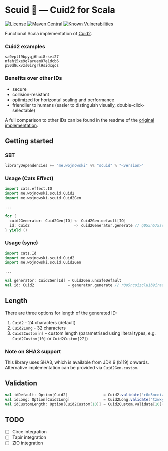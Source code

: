 # Scuid 🦑 — Cuid2 for Scala
[![License](http://img.shields.io/:license-MIT-green.svg)](https://opensource.org/licenses/MIT)
[![Maven Central](https://img.shields.io/maven-central/v/me.wojnowski/scuid_3.svg?color=blue)](https://search.maven.org/search?q=scuid)
[![Known Vulnerabilities](https://snyk.io/test/github/jwojnowski/scuid/badge.svg)](https://snyk.io/test/github/jwojnowski/scuid)

Functional Scala implementation of [Cuid2](https://github.com/paralleldrive/cuid2).

### Cuid2 examples
```
sa9vplf9bpyqj6hui8rsvi27
nfehj5xe9g7aruem87e1dcb6
p50d8uxvzs0irgrl9sidxqos
```

### Benefits over other IDs
- secure
- collision-resistant
- optimized for horizontal scaling and performance
- friendlier to humans (easier to distinguish visually, double-click-selectable)

A full comparison to other IDs can be found in the readme 
of the [original implementation](https://github.com/paralleldrive/cuid2?tab=readme-ov-file#the-contenders).

## Getting started

### SBT
```scala
libraryDependencies += "me.wojnowski" %% "scuid" % "<version>"
```

### Usage (Cats Effect)
```scala
import cats.effect.IO
import me.wojnowski.scuid.Cuid2
import me.wojnowski.scuid.Cuid2Gen

...

for {
  cuid2Generator: Cuid2Gen[IO] <- Cuid2Gen.default[IO]
  id: Cuid2                    <- cuid2Generator.generate // q055n575se3xpxu2xxmmd3ex
} yield ()
```

### Usage (sync)
```scala
import cats.Id
import me.wojnowski.scuid.Cuid2
import me.wojnowski.scuid.Cuid2Gen

...

val generator: Cuid2Gen[Id] = Cuid2Gen.unsafeDefault
val id: Cuid2               = generator.generate // r0o5ncoizclu1b9iraz620cn
```

## Length
There are three options for length of the generated ID:
1. `Cuid2` - 24 characters (default)
2. `Cuid2Long` - 32 characters
3. `Cuid2Custom[n]` - custom length (parametrised using literal types, e.g. `Cuid2Custom[10]` or `Cuid2Custom[27]`)

### Note on SHA3 support
This library uses SHA3, which is available from JDK 9 (b119) onwards. Alternative implementation can be provided via
`Cuid2Gen.custom`.

## Validation
```scala
val idDefault: Option[Cuid2]                = Cuid2.validate("r0o5ncoizclu1b9iraz620cn")
val idLong: Option[Cuid2Long]               = Cuid2Long.validate("tzwxyg5tav24zm8ycsrtpfi0njhegmes")
val idCustomLength: Option[Cuid2Custom[10]] = Cuid2Custom.validate[10]("axcf7v6n1w")
```

## TODO
- [ ] Circe integration
- [ ] Tapir integration
- [ ] ZIO integration
